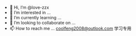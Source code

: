 - 👋 Hi, I’m @love-zzx
- 👀 I’m interested in ...
- 🌱 I’m currently learning ...
- 💞️ I’m looking to collaborate on ...
- 📫 How to reach me ... coolfeng2008@outlook.com
学习专用

<!---
love-zzx/love-zzx is a ✨ special ✨ repository because its `README.md` (this file) appears on your GitHub profile.
You can click the Preview link to take a look at your changes.
--->
